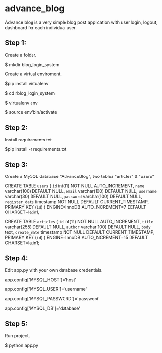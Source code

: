 # advance_blog
Advance blog is a very simple blog post application with user login, logout, dashboard for each individual user.


## Step 1:
Create a folder.

$ mkdir blog_login_system

Create a virtual enviroment. 

$pip install virtualenv

$ cd rblog_login_system

$ virtualenv env

$ source env/bin/activate

## Step 2:
Install requirements.txt

$pip install -r requirements.txt

## Step 3:
Create a MySQL database "AdvanceBlog", two tables "articles" & "users"

CREATE TABLE `users` (
  `id` int(11) NOT NULL AUTO_INCREMENT,
  `name` varchar(100) DEFAULT NULL,
  `email` varchar(100) DEFAULT NULL,
  `username` varchar(30) DEFAULT NULL,
  `password` varchar(100) DEFAULT NULL,
  `register_date` timestamp NOT NULL DEFAULT CURRENT_TIMESTAMP,
  PRIMARY KEY (`id`)
) ENGINE=InnoDB AUTO_INCREMENT=7 DEFAULT CHARSET=latin1;

CREATE TABLE `articles` (
  `id` int(11) NOT NULL AUTO_INCREMENT,
  `title` varchar(255) DEFAULT NULL,
  `author` varchar(100) DEFAULT NULL,
  `body` text,
  `create_date` timestamp NOT NULL DEFAULT CURRENT_TIMESTAMP,
  PRIMARY KEY (`id`)
) ENGINE=InnoDB AUTO_INCREMENT=15 DEFAULT CHARSET=latin1;

## Step 4:
Edit app.py with your own database credentials.

app.config['MYSQL_HOST']='host'

app.config['MYSQL_USER']='username'

app.config['MYSQL_PASSWORD']='password'

app.config['MYSQL_DB']='database'

## Step 5:
Run project.

$ python app.py
